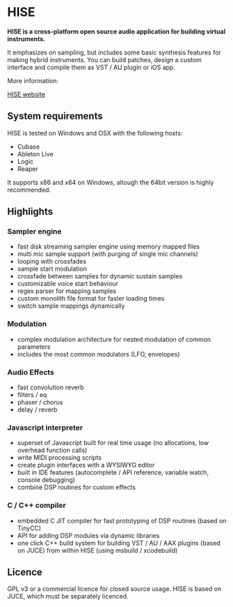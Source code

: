 # HISE

**HISE is a cross-platform open source audio application for building virtual instruments.**

It emphasizes on sampling, but includes some basic synthesis features for making hybrid instruments. 
You can build patches, design a custom interface and compile them as VST / AU plugin or iOS app. 

More information:

[HISE website](http://hise.audio)

## System requirements

HISE is tested on Windows and OSX with the following hosts:

- Cubase
- Ableton Live
- Logic
- Reaper

It supports x86 and x64 on Windows, altough the 64bit version is highly recommended.

## Highlights

### Sampler engine

- fast disk streaming sampler engine using memory mapped files
- multi mic sample support (with purging of single mic channels)
- looping with crossfades
- sample start modulation
- crossfade between samples for dynamic sustain samples
- customizable voice start behaviour
- regex parser for mapping samples
- custom monolith file format for faster loading times
- switch sample mappings dynamically

### Modulation

- complex modulation architecture for nested modulation of common parameters
- includes the most common modulators (LFO, envelopes)

### Audio Effects

- fast convolution reverb
- filters / eq
- phaser / chorus
- delay / reverb

### Javascript interpreter

- superset of Javascript built for real time usage (no allocations, low overhead function calls)
- write MIDI processing scripts
- create plugin interfaces with a WYSIWYG editor
- built in IDE features (autocomplete / API reference, variable watch, console debugging)
- combine DSP routines for custom effects

### C / C++ compiler

- embedded C JIT compiler for fast prototyping of DSP routines (based on TinyCC)
- API for adding DSP modules via dynamic libraries
- one click C++ build system for building VST / AU / AAX plugins (based on JUCE) from within HISE (using msbuild / xcodebuild)

## Licence

GPL v3 or a commercial licence for closed source usage. HISE is based on JUCE, which must be separately licenced.
